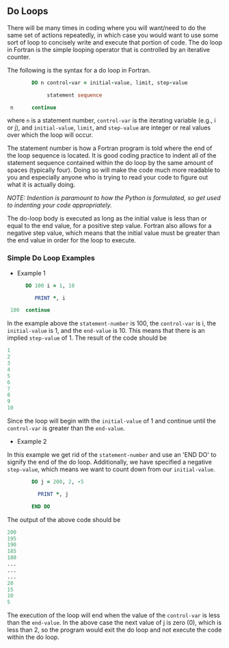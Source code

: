 ## Do Loops

There will be many times in coding where you will want/need to do the same set of actions repeatedly, in which case you would want to use some sort of loop to concisely write and execute that portion of code. The do loop in Fortran is the simple looping operator that is controlled by an iterative counter.

The following is the syntax for a do loop in Fortran.
```fortran
        DO n control-var = initial-value, limit, step-value

             statement sequence

 n      continue
```
where `n` is a statement number, `control-var` is the iterating variable (e.g., i or j), and `initial-value`, `limit`, and `step-value` are integer or real values over which the loop will occur.

The statement number is how a Fortran program is told where the end of the loop sequence is located. It is good coding practice to indent all of the statement sequence contained within the do loop by the same amount of spaces (typically four). Doing so will make the code much more readable to you and especially anyone who is trying to read your code to figure out what it is actually doing.

*NOTE: Indention is paramount to how the Python is formulated, so get used to indenting your code appropriately.*

The do-loop body is executed as long as the initial value is less than or equal to the end value, for a positive step value. Fortran also allows for a negative step value, which means that the initial value must be greater than the end value in order for the loop to execute.

### Simple Do Loop Examples

- Example 1

```fortran
      DO 100 i = 1, 10

         PRINT *, i

 100  continue
```

In the example above the `statement-number` is 100, the `control-var` is i, the `initial-value` is 1, and the `end-value` is 10. This means that there is an implied `step-value` of 1. The result of the code should be
```fortran
1
2
3
4
5
6
7
8
9
10
```
Since the loop will begin with the `initial-value` of 1 and continue until the `control-var` is greater than the `end-value`.

- Example 2

In this example we get rid of the `statement-number` and use an 'END DO' to signify the end of the do loop. Additionally, we have specified a negative `step-value`, which means we want to count down from our `initial-value`.

```fortran
        DO j = 200, 2, -5

          PRINT *, j

        END DO
```
The output of the above code should be

```fortran
200
195
190
185
180
...
...
...
20
15
10
5
```
The execution of the loop will end when the value of the `control-var` is less than the `end-value`. In the above case the next value of j is zero (0), which is less than 2, so the program would exit the do loop and not execute the code within the do loop.
